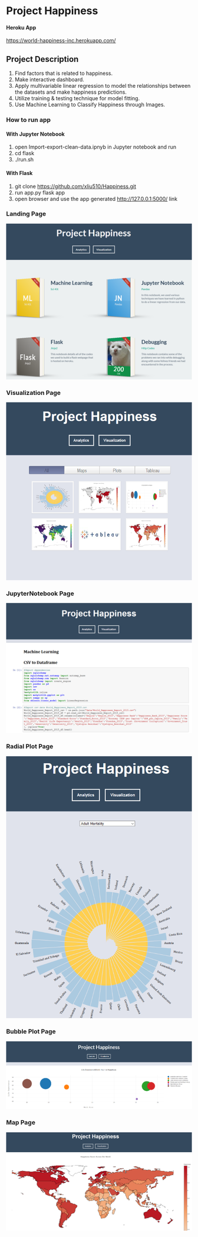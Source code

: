 # Project Happiness  

#### Heroku App  
https://world-happiness-inc.herokuapp.com/  

## Project Description  
1) Find factors that is related to happiness.  
2) Make interactive dashboard.  
3) Apply multivariable linear regression to model the relationships between the datasets and make happiness predictions.  
4) Utilize training & testing technique for model fitting.
5) Use Machine Learning to Classify Happiness through Images.

### How to run app

#### With Jupyter Notebook
1) open Import-export-clean-data.ipnyb in Jupyter notebook and run  
1) cd flask  
1) ./run.sh  

#### With Flask
1) git clone https://github.com/xliu510/Happiness.git
1) run app.py flask app
1) open browser and use the app generated http://127.0.0.1:5000/ link

### Landing Page  

![LandingPageBookClosed](images/01_landing_page.png)

### Visualization Page  

![VisualizationPage](images/02_visualization_page.png)

### JupyterNotebook Page  

![JupyterNotebookPage](images/03_jupyter_notebook_page.png)

### Radial Plot Page  

![RadialPlotPage](images/04_radial_plot_page.png)

### Bubble Plot Page  

![BubblePlotPage](images/05_bubble_plot_page.png)

### Map Page 

![MapPage](images/06_map_page.png)


